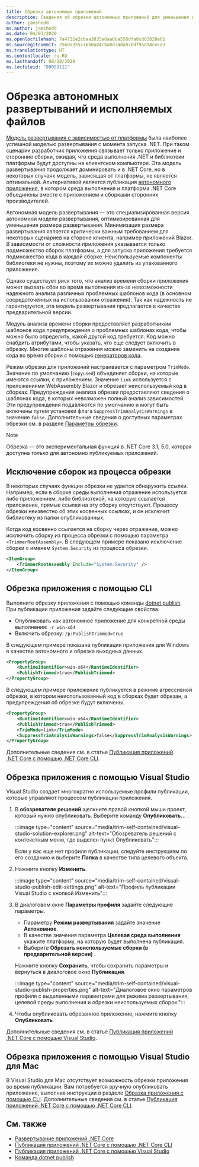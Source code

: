 ```yaml
---
title: Обрезка автономных приложений
description: Сведения об обрезке автономных приложений для уменьшения их размера. .NET Core объединяет среду выполнения с автономно публикуемым приложением и обычно содержит больше компонентов среды выполнения, чем необходимо.
author: jamshedd
ms.author: jamshedd
ms.date: 04/03/2020
ms.openlocfilehash: 7a4731e2cbaa3835e6aa6ba558dfa8cd03828e01
ms.sourcegitcommit: 2560a355c76b0a04cba0d34da870df9ad94ceca3
ms.translationtype: HT
ms.contentlocale: ru-RU
ms.lasthandoff: 08/28/2020
ms.locfileid: "89053111"
---
```

# <a name="trim-self-contained-deployments-and-executables"></a>Обрезка автономных развертываний и исполняемых файлов

[Модель развертывания с зависимостью от платформы](index.md#publish-framework-dependent) была наиболее успешной моделью развертывания с момента запуска .NET. При таком сценарии разработчик приложения связывает только приложение и сторонние сборки, ожидая, что среда выполнения .NET и библиотеки платформы будут доступны на клиентском компьютере. Эта модель развертывания продолжает доминировать и в .NET Core, но в некоторых случаях модель, зависящая от платформы, не является оптимальной. Альтернативой является публикация [автономного приложения](index.md#publish-self-contained), в котором среда выполнения и платформа .NET Core объединены вместе с приложением и сборками сторонних производителей.

Автономная модель развертывания — это специализированная версия автономной модели развертывания, оптимизированная для уменьшения размера развертывания. Минимизация размера развертывания является критически важным требованием для некоторых сценариев на стороне клиента, например приложений Blazor. В зависимости от сложности приложения указывается только подмножество сборок платформы, а для запуска приложения требуется подмножество кода в каждой сборке. Неиспользуемые компоненты библиотеки не нужны, поэтому их можно удалить из упакованного приложения.

Однако существует риск того, что анализ времени сборки приложения может вызвать сбои во время выполнения из-за невозможности надежного анализа различных проблемных шаблонов кода (в основном сосредоточенных на использовании отражения). Так как надежность не гарантируется, эта модель развертывания предлагается в качестве предварительной версии.

Модуль анализа времени сборки предоставляет разработчикам шаблонов кода предупреждения о проблемных шаблонах кода, чтобы можно было определить, какой другой код требуется. Код можно снабдить атрибутами, чтобы указать, что еще следует включить в обрезку. Многие шаблоны отражения можно заменить на создание кода во время сборки с помощью [генераторов кода](https://github.com/dotnet/roslyn/blob/master/docs/features/source-generators.md).

Режим обрезки для приложений настраивается с параметром `TrimMode`. Значение по умолчанию (`copyused`) объединяет сборки, на которые имеются ссылки, с приложением. Значение `link` используется с приложениями WebAssembly Blazor и обрезает неиспользуемый код в сборках. Предупреждения анализа обрезки предоставляют сведения о шаблонах кода, в которых невозможен полный анализ зависимостей. Эти предупреждения подавляются по умолчанию и могут быть включены путем установки флага `SuppressTrimAnalysisWarnings` в значение `false`. Дополнительные сведения о доступных параметрах обрезки см. в разделе [Параметры обрезки](trimming-options.md).

> [!NOTE]
> Обрезка — это экспериментальная функция в .NET Core 3.1, 5.0, которая доступна _только_ для автономно публикуемых приложений.

## <a name="prevent-assemblies-from-being-trimmed"></a>Исключение сборок из процесса обрезки

В некоторых случаях функции обрезки не удается обнаружить ссылки. Например, если в сборке среды выполнения отражение используется либо приложением, либо библиотекой, на которую ссылается приложение, прямые ссылки на эту сборку отсутствуют. Процессу обрезки неизвестно об этих косвенных ссылках, и он исключит библиотеку из папки опубликованных.

Когда код косвенно ссылается на сборку через отражение, можно исключить сборку из процесса обрезки с помощью параметра `<TrimmerRootAssembly>`. В следующем примере показано исключение сборки с именем `System.Security` из процесса обрезки.

```xml
<ItemGroup>
    <TrimmerRootAssembly Include="System.Security" />
</ItemGroup>
```

## <a name="trim-your-app---cli"></a>Обрезка приложения с помощью CLI

Выполните обрезку приложения с помощью команды [dotnet publish](../tools/dotnet-publish.md). При публикации приложения задайте следующие свойства.

- Опубликовать как автономное приложение для конкретной среды выполнения: `-r win-x64`
- Включить обрезку: `/p:PublishTrimmed=true`

В следующем примере показана публикация приложения для Windows в качестве автономного и обрезка выходных данных.

```xml
<PropertyGroup>
    <RuntimeIdentifier>win-x64</RuntimeIdentifier>
    <PublishTrimmed>true</PublishTrimmed>
</PropertyGroup>
```

В следующем примере приложение публикуется в режиме агрессивной обрезки, в котором неиспользованный код в сборках будет обрезан, а предупреждения об обрезке будут включены.

```xml
<PropertyGroup>
    <RuntimeIdentifier>win-x64</RuntimeIdentifier>
    <PublishTrimmed>true</PublishTrimmed>
    <TrimMode>link</TrimMode>
    <SuppressTrimAnalysisWarnings>false</SuppressTrimAnalysisWarnings>
</PropertyGroup>
```

Дополнительные сведения см. в статье [Публикация приложений .NET Core с помощью .NET Core CLI](deploy-with-cli.md).

## <a name="trim-your-app---visual-studio"></a>Обрезка приложения с помощью Visual Studio

Visual Studio создает многократно используемые профили публикации, которые управляют процессом публикации приложения.

01. В **обозревателе решений** щелкните правой кнопкой мыши проект, который нужно опубликовать. Выберите команду **Опубликовать…** .

    :::image type="content" source="media/trim-self-contained/visual-studio-solution-explorer.png" alt-text="Обозреватель решений с контекстным меню, где выделен пункт Опубликовать":::

    Если у вас еще нет профиля публикации, следуйте инструкциям по его созданию и выберите **Папка** в качестве типа целевого объекта.

01. Нажмите кнопку **Изменить**.

    :::image type="content" source="media/trim-self-contained/visual-studio-publish-edit-settings.png" alt-text="Профиль публикации Visual Studio с кнопкой Изменить":::

01. В диалоговом окне **Параметры профиля** задайте следующие параметры.

    - Параметру **Режим развертывания** задайте значение **Автономное**.
    - В качестве значения параметра **Целевая среда выполнения** укажите платформу, на которую будет выполнена публикация.
    - Выберите **Обрезать неиспользуемые сборки (в предварительной версии)** .

    Нажмите кнопку **Сохранить**, чтобы сохранить параметры и вернуться в диалоговое окно **Публикация**.

    :::image type="content" source="media/trim-self-contained/visual-studio-publish-properties.png" alt-text="Диалоговое окно параметров профиля с выделенными параметрами для режима развертывания, целевой среды выполнения и обрезки неиспользуемых сборок.":::

01. Чтобы опубликовать обрезанное приложение, нажмите кнопку **Опубликовать**.

Дополнительные сведения см. в статье [Публикация приложений .NET Core с помощью Visual Studio](deploy-with-vs.md).

## <a name="trim-your-app---visual-studio-for-mac"></a>Обрезка приложения с помощью Visual Studio для Mac

В Visual Studio для Mac отсутствует возможность обрезки приложения во время публикации. Вам потребуется вручную опубликовать приложение, выполнив инструкции в разделе [Образка приложения с помощью CLI](#trim-your-app---cli). Дополнительные сведения см. в статье [Публикация приложений .NET Core с помощью .NET Core CLI](deploy-with-cli.md).

## <a name="see-also"></a>См. также

- [Развертывание приложений .NET Core](index.md)
- [Публикация приложений .NET Core с помощью .NET Core CLI](deploy-with-cli.md)
- [Публикация приложений .NET Core с помощью Visual Studio](deploy-with-vs.md)
- [Команда dotnet publish](../tools/dotnet-publish.md)
